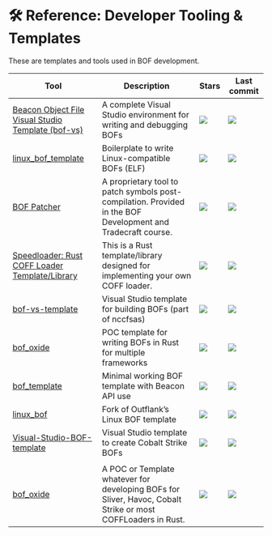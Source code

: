 # 🛠️ Reference: Developer Tooling & Templates
These are templates and tools used in BOF development.

| Tool | Description | Stars | Last commit |
|------|-------------|-------|-------------|
| [Beacon Object File Visual Studio Template (bof-vs)](https://github.com/Cobalt-Strike/bof-vs) | A complete Visual Studio environment for writing and debugging BOFs | ![](https://img.shields.io/github/stars/Cobalt-Strike/bof-vs?label=&style=flat) | ![](https://img.shields.io/github/last-commit/Cobalt-Strike/bof-vs?label=&style=flat) 
| [linux_bof_template](https://github.com/outflanknl/linux_bof_template) | Boilerplate to write Linux-compatible BOFs (ELF) | ![](https://img.shields.io/github/stars/outflanknl/linux_bof_template?label=&style=flat) | ![](https://img.shields.io/github/last-commit/outflanknl/linux_bof_template?label=&style=flat) 
| [BOF Patcher](https://github.com/Octoberfest7/Enumprotections_BOF?tab=readme-ov-file#compilation) | A proprietary tool to patch symbols post-compilation. Provided in the BOF Development and Tradecraft course.| ![](https://img.shields.io/github/stars/Octoberfest7/Enumprotections_BOF?label=&style=flat) | ![](https://img.shields.io/github/last-commit/Octoberfest7/Enumprotections_BOF?label=&style=flat) 
| [Speedloader: Rust COFF Loader Template/Library ](https://github.com/aliwioiod/speedloader) | This is a Rust template/library designed for implementing your own COFF loader.| ![](https://img.shields.io/github/stars/aliwioiod/speedloader?label=&style=flat) | ![](https://img.shields.io/github/last-commit/aliwioiod/speedloader?label=&style=flat) 
| [bof-vs-template](https://github.com/nccgroup/nccfsas/tree/main/Tools/bof-vs-template) | Visual Studio template for building BOFs (part of nccfsas)                        | ![](https://img.shields.io/github/stars/nccgroup/nccfsas?label=&style=flat) | ![](https://img.shields.io/github/last-commit/nccgroup/nccfsas?label=&style=flat) 
| [bof_oxide](https://github.com/KickedDroid/bof_oxide) | POC template for writing BOFs in Rust for multiple frameworks | ![](https://img.shields.io/github/stars/KickedDroid/bof_oxide?label=&style=flat) | ![](https://img.shields.io/github/last-commit/KickedDroid/bof_oxide?label=&style=flat) 
| [bof_template](https://github.com/Cobalt-Strike/bof_template) | Minimal working BOF template with Beacon API use | ![](https://img.shields.io/github/stars/Cobalt-Strike/bof_template?label=&style=flat) | ![](https://img.shields.io/github/last-commit/Cobalt-Strike/bof_template?label=&style=flat) 
| [linux_bof](https://github.com/chryzsh/linux_bof) | Fork of Outflank’s Linux BOF template | ![](https://img.shields.io/github/stars/chryzsh/linux_bof?label=&style=flat) | ![](https://img.shields.io/github/last-commit/chryzsh/linux_bof?label=&style=flat) 
| [Visual-Studio-BOF-template](https://github.com/securifybv/Visual-Studio-BOF-template) | Visual Studio template to create Cobalt Strike BOFs | ![](https://img.shields.io/github/stars/securifybv/Visual-Studio-BOF-template?label=&style=flat) | ![](https://img.shields.io/github/last-commit/securifybv/Visual-Studio-BOF-template?label=&style=flat) 
| [](https://github.com/KickedDroid/bof_oxide) | 
| [bof_oxide](https://github.com/KickedDroid/bof_oxide) | A POC or Template whatever for developing BOFs for Sliver, Havoc, Cobalt Strike or most COFFLoaders in Rust. | ![](https://img.shields.io/github/stars/KickedDroid/bof_oxide?label=&style=flat) | ![](https://img.shields.io/github/last-commit/KickedDroid/bof_oxide?label=&style=flat) |